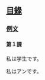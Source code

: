 ## [<ruby><span>目錄</span><rt data-rt="もくろく"></rt></ruby>](../README.md)

### [例文](./例文.md)

#### 第１課

<ruby><span>私</span><rt data-rt="わたし"></rt></ruby>は<ruby><span>学生</span><rt data-rt="がくせい"></rt></ruby>です。

私はアンです。


